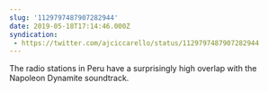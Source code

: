 ```yaml
---
slug: '1129797487907282944'
date: 2019-05-18T17:14:46.000Z
syndication:
 - https://twitter.com/ajciccarello/status/1129797487907282944
---
```


The radio stations in Peru have a surprisingly high overlap with the Napoleon Dynamite soundtrack.
